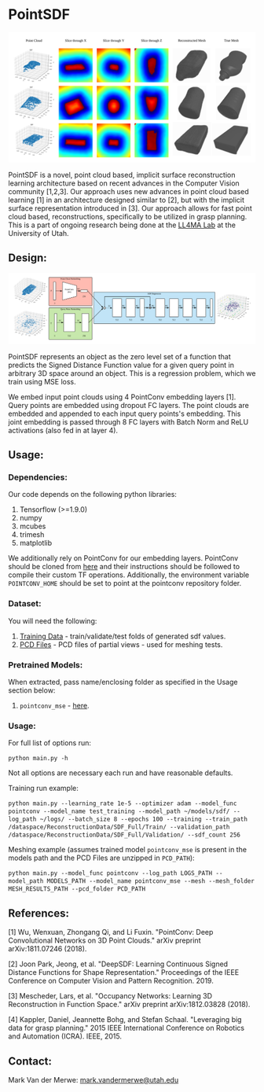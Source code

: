 # PointSDF

![Results](images/results.png "PointSDF Qualitative Examples")

PointSDF is a novel, point cloud based, implicit surface reconstruction learning architecture based on recent advances in the Computer Vision community [1,2,3]. Our approach uses new advances in point cloud based learning [1] in an architecture designed similar to [2], but with the implicit surface representation introduced in [3]. Our approach allows for fast point cloud based, reconstructions, specifically to be utilized in grasp planning. This is a part of ongoing research being done at the [LL4MA Lab](https://robot-learning.cs.utah.edu/) at the University of Utah.

## Design:

![Architecture](images/architecture.png "PointSDF Architecture")

PointSDF represents an object as the zero level set of a function that predicts the Signed Distance Function value for a given query point in arbitrary 3D space around an object. This is a regression problem, which we train using MSE loss.

We embed input point clouds using 4 PointConv embedding layers [1]. Query points are embedded using dropout FC layers. The point clouds are embedded and appended to each input query points's embedding. This joint embedding is passed through 8 FC layers with Batch Norm and ReLU activations (also fed in at layer 4).

## Usage:

### Dependencies:

Our code depends on the following python libraries:
1. Tensorflow (>=1.9.0)
2. numpy
3. mcubes
4. trimesh
5. matplotlib
 
We additionally rely on PointConv for our embedding layers. PointConv should be cloned from [here](https://github.com/DylanWusee/pointconv) and their instructions should be followed to compile their custom TF operations. Additionally, the environment variable `POINTCONV_HOME` should be set to point at the pointconv repository folder.

### Dataset:

You will need the following:
1. [Training Data](https://uofu.box.com/s/xz9nromkjick63kb4fhmx3routy2klsp) - train/validate/test folds of generated sdf values.
2. [PCD Files](https://uofu.box.com/s/nxhr26gyyiud9yi3xap6p9fh6stf32vh) - PCD files of partial views - used for meshing tests.
 
### Pretrained Models:

When extracted, pass name/enclosing folder as specified in the Usage section below:
1. `pointconv_mse` - [here](https://uofu.box.com/s/w3irnokcgflgst6e7qmsn6d2awm39ptv).

### Usage:

For full list of options run:
```
python main.py -h
```
Not all options are necessary each run and have reasonable defaults.

Training run example:
```
python main.py --learning_rate 1e-5 --optimizer adam --model_func pointconv --model_name test_training --model_path ~/models/sdf/ --log_path ~/logs/ --batch_size 8 --epochs 100 --training --train_path /dataspace/ReconstructionData/SDF_Full/Train/ --validation_path /dataspace/ReconstructionData/SDF_Full/Validation/ --sdf_count 256
```

Meshing example (assumes trained model `pointconv_mse` is present in the models path and the PCD Files are unzipped in `PCD_PATH`):
```
python main.py --model_func pointconv --log_path LOGS_PATH --model_path MODELS_PATH --model_name pointconv_mse --mesh --mesh_folder MESH_RESULTS_PATH --pcd_folder PCD_PATH
```

## References:

[1] Wu, Wenxuan, Zhongang Qi, and Li Fuxin. "PointConv: Deep Convolutional Networks on 3D Point Clouds." arXiv preprint arXiv:1811.07246 (2018).

[2] Joon Park, Jeong, et al. "DeepSDF: Learning Continuous Signed Distance Functions for Shape Representation." Proceedings of the IEEE Conference on Computer Vision and Pattern Recognition. 2019.

[3] Mescheder, Lars, et al. "Occupancy Networks: Learning 3D Reconstruction in Function Space." arXiv preprint arXiv:1812.03828 (2018).

[4] Kappler, Daniel, Jeannette Bohg, and Stefan Schaal. "Leveraging big data for grasp planning." 2015 IEEE International Conference on Robotics and Automation (ICRA). IEEE, 2015.

## Contact:

Mark Van der Merwe: mark.vandermerwe@utah.edu
